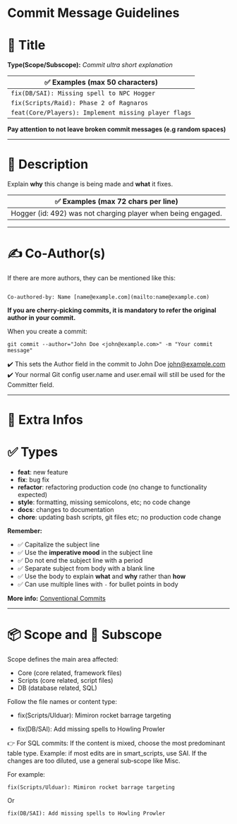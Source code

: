 # Commit Message Guidelines

# 📌 Title
**Type(Scope/Subscope):** _Commit ultra short explanation_

| ✅ Examples (max 50 characters) |
|--------------------------------|
| `fix(DB/SAI): Missing spell to NPC Hogger` |
| `fix(Scripts/Raid): Phase 2 of Ragnaros` |
| `feat(Core/Players): Implement missing player flags` |

**Pay attention to not leave broken commit messages (e.g random spaces)**

---

# 📖 Description
Explain **why** this change is being made and **what** it fixes.

| ✅ Examples (max 72 chars per line) |
|-------------------------------------|
| Hogger (id: 492) was not charging player when being engaged. |

---

# ✍️ Co‑Author(s)
If there are more authors, they can be mentioned like this:
```

Co-authored-by: Name [name@example.com](mailto:name@example.com)

```

**If you are cherry-picking commits, it is mandatory to refer the original author in your commit.**

When you create a commit:

``` 
git commit --author="John Doe <john@example.com>" -m "Your commit message"
```

✔️ This sets the Author field in the commit to John Doe <john@example.com>
✔️ Your normal Git config user.name and user.email will still be used for the Committer field.

---

# 📌 Extra Infos

# ✅ Types
- **feat**: new feature  
- **fix**: bug fix  
- **refactor**: refactoring production code (no change to functionality expected)
- **style**: formatting, missing semicolons, etc; no code change  
- **docs**: changes to documentation  
- **chore**: updating bash scripts, git files etc; no production code change  

**Remember:**
- ✅ Capitalize the subject line  
- ✅ Use the **imperative mood** in the subject line  
- ✅ Do not end the subject line with a period  
- ✅ Separate subject from body with a blank line  
- ✅ Use the body to explain **what** and **why** rather than **how**  
- ✅ Can use multiple lines with `-` for bullet points in body  

**More info:** [Conventional Commits](https://www.conventionalcommits.org/en/v1.0.0-beta.2/)

---

# 📦 Scope and 🔧 Subscope
Scope defines the main area affected:

- Core (core related, framework files)
- Scripts (core related, script files)
- DB (database related, SQL)

Follow the file names or content type:

- fix(Scripts/Ulduar): Mimiron rocket barrage targeting

- fix(DB/SAI): Add missing spells to Howling Prowler

👉 For SQL commits:
If the content is mixed, choose the most predominant table type.
Example: if most edits are in smart_scripts, use SAI.
If the changes are too diluted, use a general sub‑scope like Misc.

For example:
```
fix(Scripts/Ulduar): Mimiron rocket barrage targeting
```

Or

```
fix(DB/SAI): Add missing spells to Howling Prowler
```

